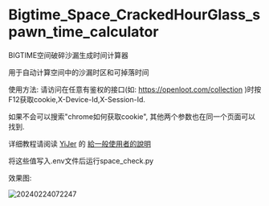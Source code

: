 # Bigtime_Space_CrackedHourGlass_spawn_time_calculator

BIGTIME空间破碎沙漏生成时间计算器

用于自动计算空间中的沙漏时区和可掉落时间

使用方法: 请访问在任意有鉴权的接口(如: https://openloot.com/collection )时按F12获取cookie,X-Device-Id,X-Session-Id.

如果不会可以搜索"chrome如何获取cookie", 其他两个参数也在同一个页面可以找到.

详细教程请阅读 [YiJer](https://github.com/YiJer) 的 [給一般使用者的說明](https://github.com/pyDraco9/Bigtime_Space_CrackedHourGlass_spawn_time_calculator/issues/1)

将这些值写入.env文件后运行space_check.py

效果图:

![20240224072247](https://github.com/pyDraco9/Bigtime_Space_CrackedHourGlass_spawn_time_calculator/assets/11333467/ad54e033-ad24-46b1-8dbb-462aa02173aa)
